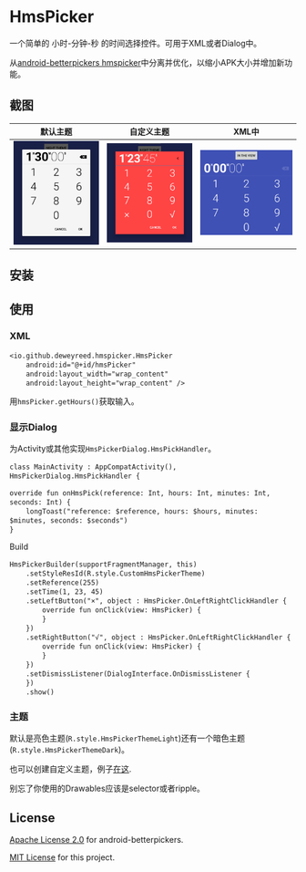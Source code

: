 # HmsPicker
一个简单的 小时-分钟-秒 的时间选择控件。可用于XML或者Dialog中。

从[android-betterpickers hmspicker](https://github.com/code-troopers/android-betterpickers)中分离并优化，以缩小APK大小并增加新功能。

## 截图
| 默认主题 | 自定义主题 | XML中 |
|:-:|:-:|:-:|
| ![默认主题](https://github.com/DeweyReed/HmsPicker/blob/master/art/light.png?raw=true) | ![自定义主题](https://github.com/DeweyReed/HmsPicker/blob/master/art/custom.png?raw=true) | ![XML中](https://github.com/DeweyReed/HmsPicker/blob/master/art/view.png?raw=true) |

## 安装

## 使用
### XML
```
<io.github.deweyreed.hmspicker.HmsPicker
    android:id="@+id/hmsPicker"
    android:layout_width="wrap_content"
    android:layout_height="wrap_content" />
```
用```hmsPicker.getHours()```获取输入。
### 显示Dialog
为Activity或其他实现```HmsPickerDialog.HmsPickHandler```。
```
class MainActivity : AppCompatActivity(), HmsPickerDialog.HmsPickHandler {
```
```
override fun onHmsPick(reference: Int, hours: Int, minutes: Int, seconds: Int) {
    longToast("reference: $reference, hours: $hours, minutes: $minutes, seconds: $seconds")
}
```
Build
```
HmsPickerBuilder(supportFragmentManager, this)
    .setStyleResId(R.style.CustomHmsPickerTheme)
    .setReference(255)
    .setTime(1, 23, 45)
    .setLeftButton("×", object : HmsPicker.OnLeftRightClickHandler {
        override fun onClick(view: HmsPicker) {
        }
    })
    .setRightButton("√", object : HmsPicker.OnLeftRightClickHandler {
        override fun onClick(view: HmsPicker) {
        }
    })
    .setDismissListener(DialogInterface.OnDismissListener {
    })
    .show()
```
### 主题
默认是亮色主题(```R.style.HmsPickerThemeLight```)还有一个暗色主题(```R.style.HmsPickerThemeDark```)。

也可以创建自定义主题，例子[在这](https://github.com/DeweyReed/HmsPicker/blob/master/app/src/main/res/values/styles.xml#L12).

别忘了你使用的Drawables应该是selector或者ripple。

## License
[Apache License 2.0](https://github.com/code-troopers/android-betterpickers#license) for android-betterpickers.

[MIT License](https://github.com/DeweyReed/HmsPicker/blob/master/LICENSE) for this project.
